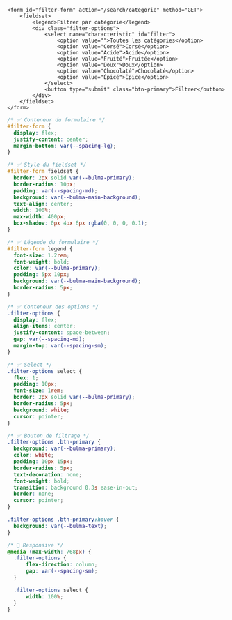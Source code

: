 <!-- Formulaire de filtrage amélioré -->
    <form id="filter-form" action="/search/categorie" method="GET">
        <fieldset>
            <legend>Filtrer par catégorie</legend>
            <div class="filter-options">
                <select name="characteristic" id="filter">
                    <option value="">Toutes les catégories</option>
                    <option value="Corsé">Corsé</option>
                    <option value="Acide">Acide</option>
                    <option value="Fruité">Fruitée</option>
                    <option value="Doux">Doux</option>
                    <option value="Chocolaté">Chocolaté</option>
                    <option value="Épicé">Épicé</option>
                </select>
                <button type="submit" class="btn-primary">Filtrer</button>
            </div>
        </fieldset>
    </form>

```css    
/* ✅ Conteneur du formulaire */
#filter-form {
  display: flex;
  justify-content: center;
  margin-bottom: var(--spacing-lg);
}

/* ✅ Style du fieldset */
#filter-form fieldset {
  border: 2px solid var(--bulma-primary);
  border-radius: 10px;
  padding: var(--spacing-md);
  background: var(--bulma-main-background);
  text-align: center;
  width: 100%;
  max-width: 400px;
  box-shadow: 0px 4px 6px rgba(0, 0, 0, 0.1);
}

/* ✅ Légende du formulaire */
#filter-form legend {
  font-size: 1.2rem;
  font-weight: bold;
  color: var(--bulma-primary);
  padding: 5px 10px;
  background: var(--bulma-main-background);
  border-radius: 5px;
}

/* ✅ Conteneur des options */
.filter-options {
  display: flex;
  align-items: center;
  justify-content: space-between;
  gap: var(--spacing-md);
  margin-top: var(--spacing-sm);
}

/* ✅ Select */
.filter-options select {
  flex: 1;
  padding: 10px;
  font-size: 1rem;
  border: 2px solid var(--bulma-primary);
  border-radius: 5px;
  background: white;
  cursor: pointer;
}

/* ✅ Bouton de filtrage */
.filter-options .btn-primary {
  background: var(--bulma-primary);
  color: white;
  padding: 10px 15px;
  border-radius: 5px;
  text-decoration: none;
  font-weight: bold;
  transition: background 0.3s ease-in-out;
  border: none;
  cursor: pointer;
}

.filter-options .btn-primary:hover {
  background: var(--bulma-text);
}

/* 📌 Responsive */
@media (max-width: 768px) {
  .filter-options {
      flex-direction: column;
      gap: var(--spacing-sm);
  }

  .filter-options select {
      width: 100%;
  }
}
```
